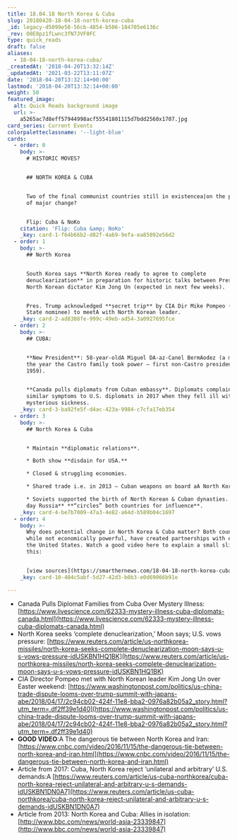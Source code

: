 ```yaml
---
title: 18.04.18 North Korea & Cuba
slug: 20180420-18-04-18-north-korea-cuba
_id: legacy-d5099e58-56cb-4854-b506-184705e6136c
_rev: O8E8pz1fLwnc3fN7JVF0FC
type: quick_reads
draft: false
aliases:
  - 18-04-18-north-korea-cuba/
_createdAt: '2018-04-20T13:32:14Z'
_updatedAt: '2021-03-22T13:11:07Z'
date: '2018-04-20T13:32:14+00:00'
lastmod: '2018-04-20T13:32:14+00:00'
weight: 50
featured_image:
  alt: Quick Reads background image
  url: >-
    a5265ac7d8eff57944998acf55541801115d7bdd2560x1707.jpg
card_series: Current Events
colorpaletteclassname: '--light-blue'
cards:
  - order: 0
    body: >-
      # HISTORIC MOVES?


      ## NORTH KOREA & CUBA


      Two of the final communist countries still in existencea|on the precipice
      of major change?


      Flip: Cuba & NoKo
    citation: 'Flip: Cuba &amp; NoKo'
    _key: card-1-f64b66b2-d82f-4a69-9efa-ea85092e56d2
  - order: 1
    body: >-
      ## North Korea


      South Korea says **North Korea ready to agree to complete
      denuclearization** in preparation for historic talks between Pres. Trump &
      North Korean dictator Kim Jong Un (expected in next few weeks).


      Pres. Trump acknowledged **secret trip** by CIA Dir Mike Pompeo (Sec of
      State nominee) to meetA with North Korean leader.
    _key: card-2-ad8308fe-999c-49eb-ad54-3a0927695fce
  - order: 2
    body: >-
      ## CUBA:


      **New President**: 58-year-oldA Miguel DA-az-Canel BermAodez (a man born
      the year the Castro family took power – first non-Castro president since
      1959).


      **Canada pulls diplomats from Cuban embassy**. Diplomats complaining of
      similar symptoms to U.S. diplomats in 2017 when they fell ill with a
      mysterious sickness.
    _key: card-3-ba92fe5f-d4ac-423a-9984-c7cfa17eb354
  - order: 3
    body: >-
      ## North Korea & Cuba


      * Maintain **diplomatic relations**.

      * Both show **disdain for USA.**

      * Closed & struggling economies.

      * Shared trade i.e. in 2013 – Cuban weapons on board aA North Korean ship.

      * Soviets supported the birth of North Korean & Cuban dynasties. **Modern
      day Russia** **“circles” both countries for influence**.
    _key: card-4-be7b7009-47a3-4e82-a64d-b589b04c1697
  - order: 4
    body: >-
      Why does potential change in North Korea & Cuba matter? Both countries,
      while not economically powerful, have created partnerships with enemies of
      the United States. Watch a good video here to explain a small slice of
      this:


      [view sources](https://smarthernews.com/18-04-18-north-korea-cuba/)
    _key: card-10-404c5abf-5d27-42d3-b0b3-e0d69066b91e

---
```

* Canada Pulls Diplomat Families from Cuba Over Mystery Illness: [https://www.livescience.com/62333-mystery-illness-cuba-diplomats-canada.html](https://www.livescience.com/62333-mystery-illness-cuba-diplomats-canada.html)
* North Korea seeks ‘complete denuclearization,’ Moon says; U.S. vows pressure: [https://www.reuters.com/article/us-northkorea-missiles/north-korea-seeks-complete-denuclearization-moon-says-u-s-vows-pressure-idUSKBN1HQ1BK](https://www.reuters.com/article/us-northkorea-missiles/north-korea-seeks-complete-denuclearization-moon-says-u-s-vows-pressure-idUSKBN1HQ1BK)
* CIA Director Pompeo met with North Korean leader Kim Jong Un over Easter weekend: [https://www.washingtonpost.com/politics/us-china-trade-dispute-looms-over-trump-summit-with-japans-abe/2018/04/17/2c94cb02-424f-11e8-bba2-0976a82b05a2_story.html?utm_term=.df2ff39e1d40](https://www.washingtonpost.com/politics/us-china-trade-dispute-looms-over-trump-summit-with-japans-abe/2018/04/17/2c94cb02-424f-11e8-bba2-0976a82b05a2_story.html?utm_term=.df2ff39e1d40)
* **GOOD VIDEO**:A The dangerous tie between North Korea and Iran: [https://www.cnbc.com/video/2016/11/15/the-dangerous-tie-between-north-korea-and-iran.html](https://www.cnbc.com/video/2016/11/15/the-dangerous-tie-between-north-korea-and-iran.html)
* Article from 2017: Cuba, North Korea reject ‘unilateral and arbitrary’ U.S. demands:A [https://www.reuters.com/article/us-cuba-northkorea/cuba-north-korea-reject-unilateral-and-arbitrary-u-s-demands-idUSKBN1DN0A7](https://www.reuters.com/article/us-cuba-northkorea/cuba-north-korea-reject-unilateral-and-arbitrary-u-s-demands-idUSKBN1DN0A7)
* Article from 2013: North Korea and Cuba: Allies in isolation: [http://www.bbc.com/news/world-asia-23339847](http://www.bbc.com/news/world-asia-23339847)